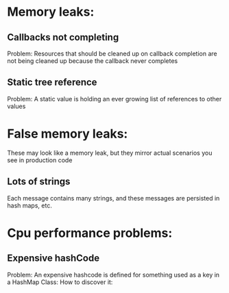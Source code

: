 # Memory leaks:
## Callbacks not completing
  Problem: Resources that should be cleaned up on callback completion are not being cleaned up because the callback
  never completes
## Static tree reference
  Problem: A static value is holding an ever growing list of references to other values

# False memory leaks:
These may look like a memory leak, but they mirror actual scenarios you see in production code
## Lots of strings
  Each message contains many strings, and these messages are persisted in hash maps, etc.


# Cpu performance problems:
## Expensive hashCode 
  Problem: An expensive hashcode is defined for something used as a key in a HashMap
  Class: 
  How to discover it:
  